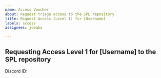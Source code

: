```yaml
---
name: Access Voucher
about: Request triage access to the SPL repository
title: Request Access (Level 1) for [Username]
labels: access
assignees: joeaba

---
```


## Requesting Access Level 1 for [Username] to the SPL repository
<!--
  Access requests are defined in the Contributor Access Policy repository
  It is up to you as the requester to gather the
  appropriate number of vouchers from others.
-->
Discord ID:
